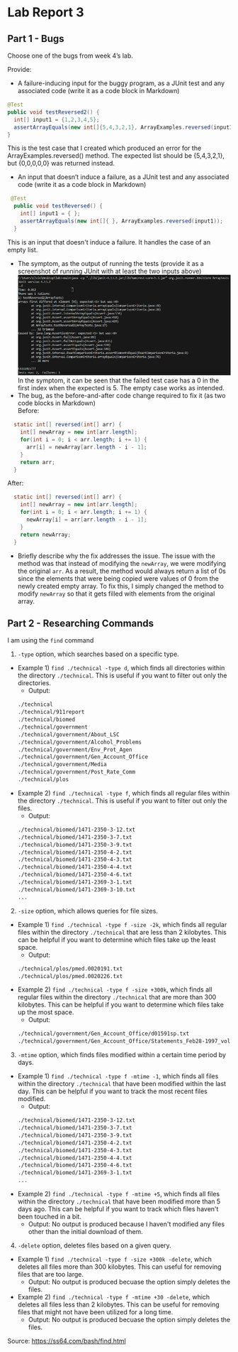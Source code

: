 # Lab Report 3

## Part 1 - Bugs
Choose one of the bugs from week 4’s lab.

Provide:
- A failure-inducing input for the buggy program, as a JUnit test and any associated code (write it as a code block in Markdown)
```java
@Test
public void testReversed2() {
  int[] input1 = {1,2,3,4,5};
  assertArrayEquals(new int[]{5,4,3,2,1}, ArrayExamples.reversed(input1));
}
```
This is the test case that I created which produced an error for the ArrayExamples.reversed() method. The expected list should be {5,4,3,2,1}, but {0,0,0,0,0} was returned instead. 

- An input that doesn’t induce a failure, as a JUnit test and any associated code (write it as a code block in Markdown)
```java
 @Test
  public void testReversed() {
    int[] input1 = { };
    assertArrayEquals(new int[]{ }, ArrayExamples.reversed(input1));
  }
```
This is an input that doesn't induce a failure. It handles the case of an empty list. 
- The symptom, as the output of running the tests (provide it as a screenshot of running JUnit with at least the two inputs above)  
![Image](lab3_failures.png)  
In the symptom, it can be seen that the failed test case has a 0 in the first index when the expected is 5. The empty case works as intended.
- The bug, as the before-and-after code change required to fix it (as two code blocks in Markdown)  
Before:
```java
  static int[] reversed(int[] arr) {
    int[] newArray = new int[arr.length];
    for(int i = 0; i < arr.length; i += 1) {
      arr[i] = newArray[arr.length - i - 1];
    }
    return arr;
  }
```
After:
```java
  static int[] reversed(int[] arr) {
    int[] newArray = new int[arr.length];
    for(int i = 0; i < arr.length; i += 1) {
      newArray[i] = arr[arr.length - i - 1];
    }
    return newArray;
  }
```
- Briefly describe why the fix addresses the issue.
The issue with the method was that instead of modifying the `newArray`, we were modifying the original `arr`. As a result, the method would always return a list of 0s since the elements that were being copied were values of 0 from the newly created empty array. To fix this, I simply changed the method to modify `newArray` so that it gets filled with elements from the original array. 

## Part 2 - Researching Commands
I am using the `find` command
1. `-type` option, which searches based on a specific type. 
  - Example 1) `find ./technical -type d`, which finds all directories within the directory `./technical`. This is useful if you want to filter out only the directories. 
      - Output:
      ```bash
      ./technical
      ./technical/911report
      ./technical/biomed
      ./technical/government
      ./technical/government/About_LSC
      ./technical/government/Alcohol_Problems
      ./technical/government/Env_Prot_Agen
      ./technical/government/Gen_Account_Office
      ./technical/government/Media
      ./technical/government/Post_Rate_Comm
      ./technical/plos
      ```
  - Example 2) `find ./technical -type f`, which finds all regular files within the directory `./technical`. This is useful if you want to filter out only the files. 
      - Output:
      ```bash
      ./technical/biomed/1471-2350-3-12.txt
      ./technical/biomed/1471-2350-3-7.txt
      ./technical/biomed/1471-2350-3-9.txt
      ./technical/biomed/1471-2350-4-2.txt
      ./technical/biomed/1471-2350-4-3.txt
      ./technical/biomed/1471-2350-4-4.txt
      ./technical/biomed/1471-2350-4-6.txt
      ./technical/biomed/1471-2369-3-1.txt
      ./technical/biomed/1471-2369-3-10.txt
      ...
      ```
2. `-size` option, which allows queries for file sizes. 
  - Example 1) `find ./technical -type f -size -2k`, which finds all regular files within the directory `./technical` that are less than 2 kilobytes. This can be helpful if you want to determine which files take up the least space.
      - Output:
      ```bash
      ./technical/plos/pmed.0020191.txt
      ./technical/plos/pmed.0020226.txt
      ```
  - Example 2) `find ./technical -type f -size +300k`, which finds all regular files within the directory `./technical` that are more than 300 kilobytes. This can be helpful if you want to determine which files take up the most space.
      - Output:
      ```bash
      ./technical/government/Gen_Account_Office/d01591sp.txt
      ./technical/government/Gen_Account_Office/Statements_Feb28-1997_volume.txt
      ```
3. `-mtime` option, which finds files modified within a certain time period by days.
  - Example 1) `find ./technical -type f -mtime -1`, which finds all files within the directory `./technical` that have been modified within the last day. This can be helpful if you want to track the most recent files modified.
      - Output:
      ```bash
      ./technical/biomed/1471-2350-3-12.txt
      ./technical/biomed/1471-2350-3-7.txt
      ./technical/biomed/1471-2350-3-9.txt
      ./technical/biomed/1471-2350-4-2.txt
      ./technical/biomed/1471-2350-4-3.txt
      ./technical/biomed/1471-2350-4-4.txt
      ./technical/biomed/1471-2350-4-6.txt
      ./technical/biomed/1471-2369-3-1.txt
      ...
      ```
  - Example 2) `find ./technical -type f -mtime +5`, which finds all files within the directory `./technical` that have been modified more than 5 days ago. This can be helpful if you want to track which files haven't been touched in a bit.
      - Output: No output is produced because I haven't modified any files other than the initial download of them. 
4. `-delete` option, deletes files based on a given query.
  - Example 1) `find ./technical -type f -size +300k -delete`, which deletes all files more than 300 kilobytes. This can useful for removing files that are too large. 
      - Output: No output is produced becuase the option simply deletes the files. 
  - Example 2) `find ./technical -type f -mtime +30 -delete`, which deletes all files less than 2 kilobytes. This can be useful for removing files that might not have been utilized for a long time.
      - Output: No output is produced becuase the option simply deletes the files. 

Source: https://ss64.com/bash/find.html
